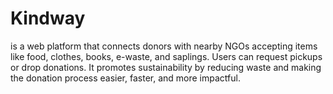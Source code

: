 # Kindway
is a web platform that connects donors with nearby NGOs accepting items like food, clothes, books, e-waste, and saplings. Users can request pickups or drop donations. It promotes sustainability by reducing waste and making the donation process easier, faster, and more impactful.
